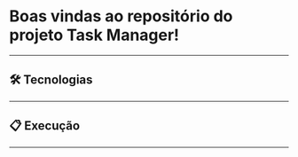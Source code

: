 # Boas vindas ao repositório do projeto Task Manager!

---

## 🛠 Tecnologias

---

## 📋 Execução

---
